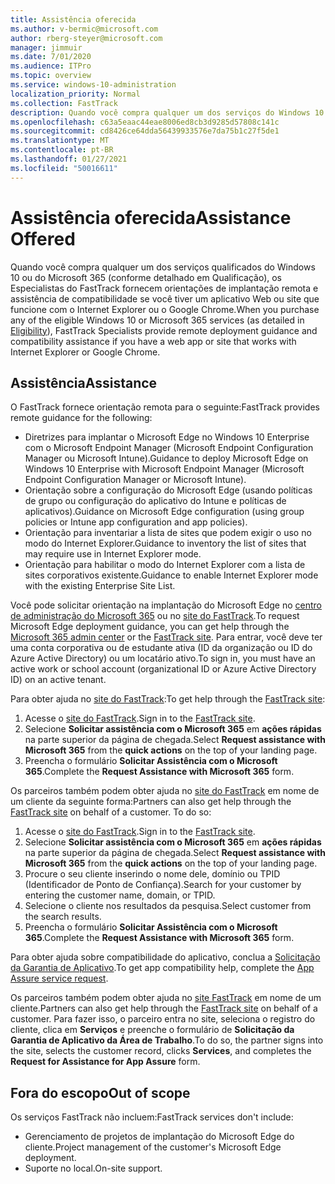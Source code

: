 ```yaml
---
title: Assistência oferecida
ms.author: v-bermic@microsoft.com
author: rberg-steyer@microsoft.com
manager: jimmuir
ms.date: 7/01/2020
ms.audience: ITPro
ms.topic: overview
ms.service: windows-10-administration
localization_priority: Normal
ms.collection: FastTrack
description: Quando você compra qualquer um dos serviços do Windows 10 ou do Microsoft 365 (como detalhado em Serviços e planos qualificados), os especialistas do FastTrack oferecem orientações de compatibilidade e implantação remota se você tiver um aplicativo ou site da Web que funcione com o Internet Explorer ou Google Chrome.
ms.openlocfilehash: c63a5eaac44eae8006ed8cb3d9285d57808c141c
ms.sourcegitcommit: cd8426ce64dda56439933576e7da75b1c27f5de1
ms.translationtype: MT
ms.contentlocale: pt-BR
ms.lasthandoff: 01/27/2021
ms.locfileid: "50016611"
---
```

# <a name="assistance-offered"></a><span data-ttu-id="67aa0-103">Assistência oferecida</span><span class="sxs-lookup"><span data-stu-id="67aa0-103">Assistance Offered</span></span>

<span data-ttu-id="67aa0-104">Quando você compra qualquer um dos serviços qualificados do Windows 10 [](eligibility.md)ou do Microsoft 365 (conforme detalhado em Qualificação), os Especialistas do FastTrack fornecem orientações de implantação remota e assistência de compatibilidade se você tiver um aplicativo Web ou site que funcione com o Internet Explorer ou o Google Chrome.</span><span class="sxs-lookup"><span data-stu-id="67aa0-104">When you purchase any of the eligible Windows 10 or Microsoft 365 services (as detailed in [Eligibility](eligibility.md)), FastTrack Specialists provide remote deployment guidance and compatibility assistance if you have a web app or site that works with Internet Explorer or Google Chrome.</span></span> 

## <a name="assistance"></a><span data-ttu-id="67aa0-105">Assistência</span><span class="sxs-lookup"><span data-stu-id="67aa0-105">Assistance</span></span>

<span data-ttu-id="67aa0-106">O FastTrack fornece orientação remota para o seguinte:</span><span class="sxs-lookup"><span data-stu-id="67aa0-106">FastTrack provides remote guidance for the following:</span></span>
- <span data-ttu-id="67aa0-107">Diretrizes para implantar o Microsoft Edge no Windows 10 Enterprise com o Microsoft Endpoint Manager (Microsoft Endpoint Configuration Manager ou Microsoft Intune).</span><span class="sxs-lookup"><span data-stu-id="67aa0-107">Guidance to deploy Microsoft Edge on Windows 10 Enterprise with Microsoft Endpoint Manager (Microsoft Endpoint Configuration Manager or Microsoft Intune).</span></span>
- <span data-ttu-id="67aa0-108">Orientação sobre a configuração do Microsoft Edge (usando políticas de grupo ou configuração do aplicativo do Intune e políticas de aplicativos).</span><span class="sxs-lookup"><span data-stu-id="67aa0-108">Guidance on Microsoft Edge configuration (using group policies or Intune app configuration and app policies).</span></span>
- <span data-ttu-id="67aa0-109">Orientação para inventariar a lista de sites que podem exigir o uso no modo do Internet Explorer.</span><span class="sxs-lookup"><span data-stu-id="67aa0-109">Guidance to inventory the list of sites that may require use in Internet Explorer mode.</span></span>
- <span data-ttu-id="67aa0-110">Orientação para habilitar o modo do Internet Explorer com a lista de sites corporativos existente.</span><span class="sxs-lookup"><span data-stu-id="67aa0-110">Guidance to enable Internet Explorer mode with the existing Enterprise Site List.</span></span>

<span data-ttu-id="67aa0-111">Você pode solicitar orientação na implantação do Microsoft Edge no [centro de administração do Microsoft 365](https://go.microsoft.com/fwlink/?linkid=2032704) ou no [site do FastTrack](https://go.microsoft.com/fwlink/?linkid=780698).</span><span class="sxs-lookup"><span data-stu-id="67aa0-111">To request Microsoft Edge deployment guidance, you can get help through the [Microsoft 365 admin center](https://go.microsoft.com/fwlink/?linkid=2032704) or the [FastTrack site](https://go.microsoft.com/fwlink/?linkid=780698).</span></span> <span data-ttu-id="67aa0-112">Para entrar, você deve ter uma conta corporativa ou de estudante ativa (ID da organização ou ID do Azure Active Directory) ou um locatário ativo.</span><span class="sxs-lookup"><span data-stu-id="67aa0-112">To sign in, you must have an active work or school account (organizational ID or Azure Active Directory ID) on an active tenant.</span></span> 

<span data-ttu-id="67aa0-113">Para obter ajuda no [site do FastTrack](https://go.microsoft.com/fwlink/?linkid=780698):</span><span class="sxs-lookup"><span data-stu-id="67aa0-113">To get help through the [FastTrack site](https://go.microsoft.com/fwlink/?linkid=780698):</span></span> 
1.    <span data-ttu-id="67aa0-114">Acesse o [site do FastTrack](https://go.microsoft.com/fwlink/?linkid=780698).</span><span class="sxs-lookup"><span data-stu-id="67aa0-114">Sign in to the [FastTrack site](https://go.microsoft.com/fwlink/?linkid=780698).</span></span> 
2.    <span data-ttu-id="67aa0-115">Selecione **Solicitar assistência com o Microsoft 365** em **ações rápidas** na parte superior da página de chegada.</span><span class="sxs-lookup"><span data-stu-id="67aa0-115">Select **Request assistance with Microsoft 365** from the **quick actions** on the top of your landing page.</span></span>
3.    <span data-ttu-id="67aa0-116">Preencha o formulário **Solicitar Assistência com o Microsoft 365**.</span><span class="sxs-lookup"><span data-stu-id="67aa0-116">Complete the **Request Assistance with Microsoft 365** form.</span></span>
  
<span data-ttu-id="67aa0-p102">Os parceiros também podem obter ajuda no [site do FastTrack](https://go.microsoft.com/fwlink/?linkid=780698) em nome de um cliente da seguinte forma:</span><span class="sxs-lookup"><span data-stu-id="67aa0-p102">Partners can also get help through the [FastTrack site](https://go.microsoft.com/fwlink/?linkid=780698) on behalf of a customer. To do so:</span></span>
1.    <span data-ttu-id="67aa0-119">Acesse o [site do FastTrack](https://go.microsoft.com/fwlink/?linkid=780698).</span><span class="sxs-lookup"><span data-stu-id="67aa0-119">Sign in to the [FastTrack site](https://go.microsoft.com/fwlink/?linkid=780698).</span></span> 
2.    <span data-ttu-id="67aa0-120">Selecione **Solicitar assistência com o Microsoft 365** em **ações rápidas** na parte superior da página de chegada.</span><span class="sxs-lookup"><span data-stu-id="67aa0-120">Select **Request assistance with Microsoft 365** from the **quick actions** on the top of your landing page.</span></span>
3.    <span data-ttu-id="67aa0-121">Procure o seu cliente inserindo o nome dele, domínio ou TPID (Identificador de Ponto de Confiança).</span><span class="sxs-lookup"><span data-stu-id="67aa0-121">Search for your customer by entering the customer name, domain, or TPID.</span></span>
4.    <span data-ttu-id="67aa0-122">Selecione o cliente nos resultados da pesquisa.</span><span class="sxs-lookup"><span data-stu-id="67aa0-122">Select customer from the search results.</span></span>
5.    <span data-ttu-id="67aa0-123">Preencha o formulário **Solicitar Assistência com o Microsoft 365**.</span><span class="sxs-lookup"><span data-stu-id="67aa0-123">Complete the **Request Assistance with Microsoft 365** form.</span></span>
 
<span data-ttu-id="67aa0-124">Para obter ajuda sobre compatibilidade do aplicativo, conclua a [Solicitação da Garantia de Aplicativo](https://go.microsoft.com/fwlink/?linkid=2022721).</span><span class="sxs-lookup"><span data-stu-id="67aa0-124">To get app compatibility help, complete the [App Assure service request](https://go.microsoft.com/fwlink/?linkid=2022721).</span></span>

<span data-ttu-id="67aa0-125">Os parceiros também podem obter ajuda no [site FastTrack](https://go.microsoft.com/fwlink/?linkid=780698) em nome de um cliente.</span><span class="sxs-lookup"><span data-stu-id="67aa0-125">Partners can also get help through the [FastTrack site](https://go.microsoft.com/fwlink/?linkid=780698) on behalf of a customer.</span></span> <span data-ttu-id="67aa0-126">Para fazer isso, o parceiro entra no site, seleciona o registro do cliente, clica em **Serviços** e preenche o formulário de **Solicitação da Garantia de Aplicativo da Área de Trabalho**.</span><span class="sxs-lookup"><span data-stu-id="67aa0-126">To do so, the partner signs into the site, selects the customer record, clicks **Services**, and completes the **Request for Assistance for App Assure** form.</span></span>

## <a name="out-of-scope"></a><span data-ttu-id="67aa0-127">Fora do escopo</span><span class="sxs-lookup"><span data-stu-id="67aa0-127">Out of scope</span></span>

<span data-ttu-id="67aa0-128">Os serviços FastTrack não incluem:</span><span class="sxs-lookup"><span data-stu-id="67aa0-128">FastTrack services don't include:</span></span>
- <span data-ttu-id="67aa0-129">Gerenciamento de projetos de implantação do Microsoft Edge do cliente.</span><span class="sxs-lookup"><span data-stu-id="67aa0-129">Project management of the customer's Microsoft Edge deployment.</span></span>
- <span data-ttu-id="67aa0-130">Suporte no local.</span><span class="sxs-lookup"><span data-stu-id="67aa0-130">On-site support.</span></span>

